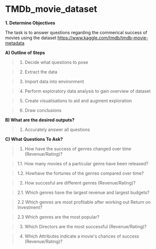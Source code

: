 # TMDb_movie_dataset

 **1. Determine Objectives**
 
The task is to answer questions regarding the commerical success of movies using the dataset
https://www.kaggle.com/tmdb/tmdb-movie-metadata


**A) Outline of Steps** 

>1. Decide what questions to pose

>2. Extract the data  

>3. Import data into environment  

>4. Perform exploratory data analysis to gain overview of dataset

>5. Create visualisations to aid and augment exploration 

>6. Draw conclusions


**B) What are the desired outputs?** 

>1. Accurately answer all questions 


**C) What Questions To Ask?**

>1. How have the success of genres changed over time (Revenue/Rating)?

>1.1. How many movies of a particular genre have been released?

>1.2. Howhave the fortunes of the genres compared over time?

>2. How succesful are different genres (Revenue/Rating)?

>2.1. Which genres have the largest revenue and largest budgets?

>2.2 Which genres are most profitable after working out Return on Investment?

>2.3 Which genres are the most popular?

>3. Which Directors are the most successful (Revenue/Rating)?

>4. Which Attributes indicate a movie's chances of success (Revenue/Rating)?

